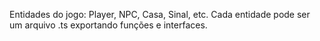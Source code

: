 Entidades do jogo: Player, NPC, Casa, Sinal, etc. Cada entidade pode ser um arquivo .ts exportando funções e interfaces.
